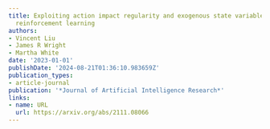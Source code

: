 ```yaml
---
title: Exploiting action impact regularity and exogenous state variables for offline
  reinforcement learning
authors:
- Vincent Liu
- James R Wright
- Martha White
date: '2023-01-01'
publishDate: '2024-08-21T01:36:10.983659Z'
publication_types:
- article-journal
publication: '*Journal of Artificial Intelligence Research*'
links:
- name: URL
  url: https://arxiv.org/abs/2111.08066
---
```

